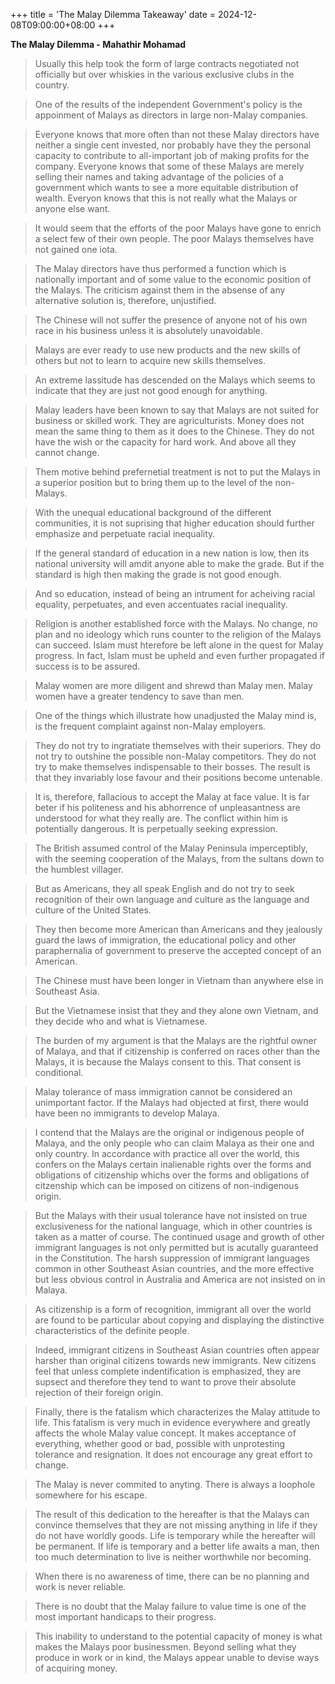 +++
title = 'The Malay Dilemma Takeaway'
date = 2024-12-08T09:00:00+08:00
+++

**The Malay Dilemma - Mahathir Mohamad**

> Usually this help took the form of large contracts negotiated not officially but over whiskies in the various exclusive clubs in the country.

> One of the results of the independent Government's policy is the appoinment of Malays as directors in large non-Malay companies.

> Everyone knows that more often than not these Malay directors have neither a single cent invested, nor probably have they the personal capacity to contribute to all-important job of making profits for the company. Everyone knows that some of these Malays are merely selling their names and taking advantage of the policies of a government which wants to see a more equitable distribution of wealth. Everyon knows that this is not really what the Malays or anyone else want.

> It would seem that the efforts of the poor Malays have gone to enrich a select few of their own people. The poor Malays themselves have not gained one iota.

> The Malay directors have thus performed a function which is nationally important and of some value to the economic position of the Malays. The criticism against them in the absense of any alternative solution is, therefore, unjustified.

> The Chinese will not suffer the presence of anyone not of his own race in his business unless it is absolutely unavoidable.

> Malays are ever ready to use new products and the new skills of others but not to learn to acquire new skills themselves.

> An extreme lassitude has descended on the Malays which seems to indicate that they are just not good enough for anything.

> Malay leaders have been known to say that Malays are not suited for business or skilled work. They are agriculturists. Money does not mean the same thing to them as it does to the Chinese. They do not have the wish or the capacity for hard work. And above all they cannot change.

> Them motive behind prefernetial treatment is not to put the Malays in a superior position but to bring them up to the level of the non-Malays.

> With the unequal educational background of the different communities, it is not suprising that higher education should further emphasize and perpetuate racial inequality.

> If the general standard of education in a new nation is low, then its national university will amdit anyone able to make the grade. But if the standard is high then making the grade is not good enough.

> And so education, instead of being an intrument for acheiving racial equality, perpetuates, and even accentuates racial inequality.

> Religion is another established force with the Malays. No change, no plan and no ideology which runs counter to the religion of the Malays can succeed. Islam must hterefore be left alone in the quest for Malay progress. In fact, Islam must be upheld and even further propagated if success is to be assured.

> Malay women are more diligent and shrewd than Malay men. Malay women have a greater tendency to save than men.

> One of the things which illustrate how unadjusted the Malay mind is, is the frequent complaint against non-Malay employers.

> They do not try to ingratiate themselves with their superiors. They do not try to outshine the possible non-Malay competitors. They do not try to make themselves indispensable to their bosses. The result is that they invariably lose favour and their positions become untenable.

> It is, therefore, fallacious to accept the Malay at face value. It is far beter if his politeness and his abhorrence of unpleasantness are understood for what they really are. The conflict within him is potentially dangerous. It is perpetually seeking expression.

> The British assumed control of the Malay Peninsula imperceptibly, with the seeming cooperation of the Malays, from the sultans down to the humblest villager.

> But as Americans, they all speak English and do not try to seek recognition of their own language and culture as the language and culture of the United States.

> They then become more American than Americans and they jealously guard the laws of immigration, the educational policy and other paraphernalia of government to preserve the accepted concept of an American.

> The Chinese must have been longer in Vietnam than anywhere else in Southeast Asia.

> But the Vietnamese insist that they and they alone own Vietnam, and they decide who and what is Vietnamese.

> The burden of my argument is that the Malays are the rightful owner of Malaya, and that if citizenship is conferred on races other than the Malays, it is because the Malays consent to this. That consent is conditional. 

> Malay tolerance of mass immigration cannot be considered an unimportant factor. If the Malays had objected at first, there would have been no immigrants to develop Malaya.

> I contend that the Malays are the original or indigenous people of Malaya, and the only people who can claim Malaya as their one and only country. In accordance with practice all over the world, this confers on the Malays certain inalienable rights over the forms and obligations of citizenship whichs over the forms and obligations of citzenship which can be imposed on citizens of non-indigenous origin.

> But the Malays with their usual tolerance have not insisted on true exclusiveness for the national language, which in other countries is taken as a matter of course. The continued usage and growth of other immigrant languages is not only permitted but is acutally guaranteed in the Constitution. The harsh suppression of immigrant languages common in other Southeast Asian countries, and the more effective but less obvious control in Australia and America are not insisted on in Malaya.

> As citizenship is a form of recognition, immigrant all over the world are found to be particular about copying and displaying the distinctive characteristics of the definite people.

> Indeed, immigrant citizens in Southeast Asian countries often appear harsher than original citizens towards new immigrants. New citizens feel that unless complete indentification is emphasized, they are supsect and therefore they tend to want to prove their absolute rejection of their foreign origin.

> Finally, there is the fatalism which characterizes the Malay attitude to life. This fatalism is very much in evidence everywhere and greatly affects the whole Malay value concept. It makes acceptance of everything, whether good or bad, possible with unprotesting tolerance and resignation. It does not encourage any great effort to change.

> The Malay is never commited to anyting. There is always a loophole somewhere for his escape.

> The result of this dedication to the hereafter is that the Malays can convince themselves that they are not missing anything in life if they do not have worldly goods. Life is temporary while the hereafter will be permanent. If life is temporary and a better life awaits a man, then too much determination to live is neither worthwhile nor becoming.

> When there is no awareness of time, there can be no planning and work is never reliable.

> There is no doubt that the Malay failure to value time is one of the most important handicaps to their progress.

> This inability to understand to the potential capacity of money is what makes the Malays poor businessmen. Beyond selling what they produce in work or in kind, the Malays appear unable to devise ways of acquiring money.


